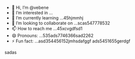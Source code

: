 - 👋 Hi, I’m @vebene
- 👀 I’m interested in ...
- 🌱 I’m currently learning ...45hjmmhj
- 💞️ I’m looking to collaborate on ...scas547778532
- 📫 How to reach me ...45xcvgdfsd1
- 😄 Pronouns: ...535ads7746366sad2262
- ⚡ Fun fact: ...asd354456152jmhsdafggf
ads5451655gerdgf
<!---453dfs4505230xcvjyj
vebene/vebene is a ✨ special ✨ repository becausdfse its `RE54ADME.md` (this file) appears on your GitHub profile.
You can click the Preview link to take a look atsdf your changes.nhgh
--->
sadas
